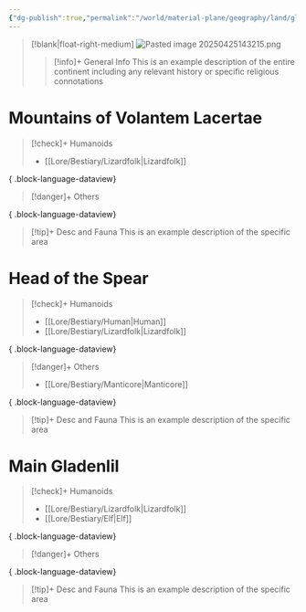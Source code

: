 ```yaml
---
{"dg-publish":true,"permalink":"/world/material-plane/geography/land/gladenlil/"}
---
```


>[!blank|float-right-medium]
>![Pasted image 20250425143215.png](/img/user/z_Assets/Pasted%20image%2020250425143215.png)
>
>>[!info]+ General Info
>>This is an example description of the entire continent including any relevant history or specific religious connotations 

# Mountains of Volantem Lacertae

>[!check]+ Humanoids
> - [[Lore/Bestiary/Lizardfolk\|Lizardfolk]]
> 
{ .block-language-dataview}

>[!danger]+ Others
> 
{ .block-language-dataview}

>[!tip]+ Desc and Fauna
>This is an example description of the specific area


# Head of the Spear

>[!check]+ Humanoids
> - [[Lore/Bestiary/Human\|Human]]
> - [[Lore/Bestiary/Lizardfolk\|Lizardfolk]]
> 
{ .block-language-dataview}

>[!danger]+ Others
> - [[Lore/Bestiary/Manticore\|Manticore]]
> 
{ .block-language-dataview}

>[!tip]+ Desc and Fauna
>This is an example description of the specific area


# Main Gladenlil

>[!check]+ Humanoids
> - [[Lore/Bestiary/Lizardfolk\|Lizardfolk]]
> - [[Lore/Bestiary/Elf\|Elf]]
> 
{ .block-language-dataview}

>[!danger]+ Others
> 
{ .block-language-dataview}

>[!tip]+ Desc and Fauna
>This is an example description of the specific area

